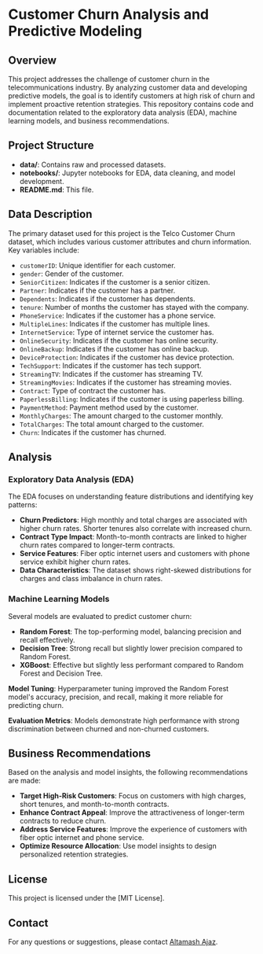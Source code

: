 # Customer Churn Analysis and Predictive Modeling

## Overview

This project addresses the challenge of customer churn in the telecommunications industry. By analyzing customer data and developing predictive models, the goal is to identify customers at high risk of churn and implement proactive retention strategies. This repository contains code and documentation related to the exploratory data analysis (EDA), machine learning models, and business recommendations.

## Project Structure

- **data/**: Contains raw and processed datasets.
- **notebooks/**: Jupyter notebooks for EDA, data cleaning, and model development.
- **README.md**: This file.

## Data Description

The primary dataset used for this project is the Telco Customer Churn dataset, which includes various customer attributes and churn information. Key variables include:

- `customerID`: Unique identifier for each customer.
- `gender`: Gender of the customer.
- `SeniorCitizen`: Indicates if the customer is a senior citizen.
- `Partner`: Indicates if the customer has a partner.
- `Dependents`: Indicates if the customer has dependents.
- `tenure`: Number of months the customer has stayed with the company.
- `PhoneService`: Indicates if the customer has a phone service.
- `MultipleLines`: Indicates if the customer has multiple lines.
- `InternetService`: Type of internet service the customer has.
- `OnlineSecurity`: Indicates if the customer has online security.
- `OnlineBackup`: Indicates if the customer has online backup.
- `DeviceProtection`: Indicates if the customer has device protection.
- `TechSupport`: Indicates if the customer has tech support.
- `StreamingTV`: Indicates if the customer has streaming TV.
- `StreamingMovies`: Indicates if the customer has streaming movies.
- `Contract`: Type of contract the customer has.
- `PaperlessBilling`: Indicates if the customer is using paperless billing.
- `PaymentMethod`: Payment method used by the customer.
- `MonthlyCharges`: The amount charged to the customer monthly.
- `TotalCharges`: The total amount charged to the customer.
- `Churn`: Indicates if the customer has churned.

## Analysis

### Exploratory Data Analysis (EDA)

The EDA focuses on understanding feature distributions and identifying key patterns:

- **Churn Predictors**: High monthly and total charges are associated with higher churn rates. Shorter tenures also correlate with increased churn.
- **Contract Type Impact**: Month-to-month contracts are linked to higher churn rates compared to longer-term contracts.
- **Service Features**: Fiber optic internet users and customers with phone service exhibit higher churn rates.
- **Data Characteristics**: The dataset shows right-skewed distributions for charges and class imbalance in churn rates.

### Machine Learning Models

Several models are evaluated to predict customer churn:

- **Random Forest**: The top-performing model, balancing precision and recall effectively.
- **Decision Tree**: Strong recall but slightly lower precision compared to Random Forest.
- **XGBoost**: Effective but slightly less performant compared to Random Forest and Decision Tree.

**Model Tuning**: Hyperparameter tuning improved the Random Forest model's accuracy, precision, and recall, making it more reliable for predicting churn.

**Evaluation Metrics**: Models demonstrate high performance with strong discrimination between churned and non-churned customers.

## Business Recommendations

Based on the analysis and model insights, the following recommendations are made:

- **Target High-Risk Customers**: Focus on customers with high charges, short tenures, and month-to-month contracts.
- **Enhance Contract Appeal**: Improve the attractiveness of longer-term contracts to reduce churn.
- **Address Service Features**: Improve the experience of customers with fiber optic internet and phone service.
- **Optimize Resource Allocation**: Use model insights to design personalized retention strategies.

## License

This project is licensed under the [MIT License].

## Contact

For any questions or suggestions, please contact [Altamash Ajaz](mailto:altamashajaz0606@gmail.com).
